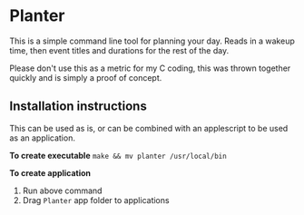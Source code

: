 # Planter

This is a simple command line tool for planning your day. Reads in a wakeup time, then event titles and durations for the rest of the day.

Please don't use this as a metric for my C coding, this was thrown together quickly and is simply a proof of concept.

## Installation instructions
This can be used as is, or can be combined with an applescript to be used as an application.

**To create executable**
`make && mv planter /usr/local/bin`

**To create application**
1. Run above command
2. Drag `Planter` app folder to applications


